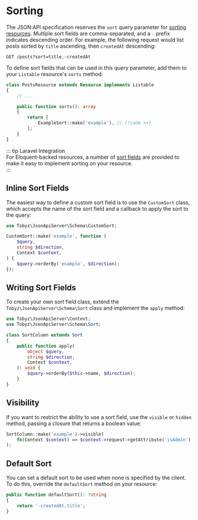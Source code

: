 # Sorting

The JSON:API specification reserves the `sort` query parameter for
[sorting resources](https://jsonapi.org/format/#fetching-sorting). Multiple sort
fields are comma-separated, and a `-` prefix indicates descending order. For
example, the following request would list posts sorted by `title` ascending,
then `createdAt` descending:

```http
GET /posts?sort=title,-createdAt
```

To define sort fields that can be used in this query parameter, add them to your
`Listable` resource's `sorts` method:

```php
class PostsResource extends Resource implements Listable
{
    // ...

    public function sorts(): array
    {
        return [
            ExampleSort::make('example'), // [!code ++]
        ];
    }
}
```

::: tip Laravel Integration  
For Eloquent-backed resources, a number of [sort fields](laravel.md#sorting) are
provided to make it easy to implement sorting on your resource.  
:::

## Inline Sort Fields

The easiest way to define a custom sort field is to use the `CustomSort` class,
which accepts the name of the sort field and a callback to apply the sort to the
query:

```php
use Tobyz\JsonApiServer\Schema\CustomSort;

CustomSort::make('example', function (
    $query,
    string $direction,
    Context $context,
) {
    $query->orderBy('example', $direction);
});
```

## Writing Sort Fields

To create your own sort field class, extend the
`Tobyz\JsonApiServer\Schema\Sort` class and implement the `apply` method:

```php
use Tobyz\JsonApiServer\Context;
use Tobyz\JsonApiServer\Schema\Sort;

class SortColumn extends Sort
{
    public function apply(
        object $query,
        string $direction,
        Context $context,
    ): void {
        $query->orderBy($this->name, $direction);
    }
}
```

## Visibility

If you want to restrict the ability to use a sort field, use the `visible` or
`hidden` method, passing a closure that returns a boolean value:

```php
SortColumn::make('example')->visible(
    fn(Context $context) => $context->request->getAttribute('isAdmin'),
);
```

## Default Sort

You can set a default sort to be used when none is specified by the client. To
do this, override the `defaultSort` method on your resource:

```php
public function defaultSort(): ?string
{
    return '-createdAt,title';
}
```
